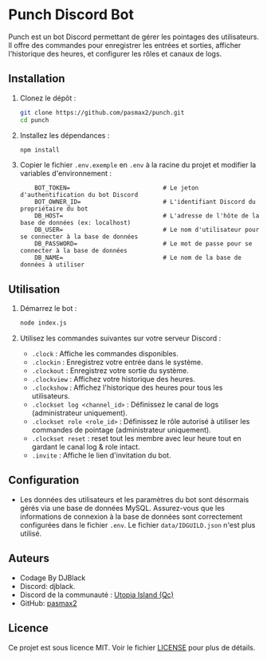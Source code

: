 # Punch Discord Bot

Punch est un bot Discord permettant de gérer les pointages des utilisateurs. Il offre des commandes pour enregistrer les entrées et sorties, afficher l'historique des heures, et configurer les rôles et canaux de logs.

## Installation

1. Clonez le dépôt :
    ```sh
    git clone https://github.com/pasmax2/punch.git
    cd punch
    ```

2. Installez les dépendances :
    ```sh
    npm install
    ```

3. Copier le fichier `.env.exemple` en `.env` à la racine du projet et modifier la variables d'environnement :
    ```env
        BOT_TOKEN=                          # Le jeton d'authentification du bot Discord
        BOT_OWNER_ID=                       # L'identifiant Discord du propriétaire du bot
        DB_HOST=                            # L'adresse de l'hôte de la base de données (ex: localhost)
        DB_USER=                            # Le nom d'utilisateur pour se connecter à la base de données
        DB_PASSWORD=                        # Le mot de passe pour se connecter à la base de données
        DB_NAME=                            # Le nom de la base de données à utiliser
    ```

## Utilisation

1. Démarrez le bot :
    ```sh
    node index.js
    ```

2. Utilisez les commandes suivantes sur votre serveur Discord :

    - `.clock` : Affiche les commandes disponibles.
    - `.clockin` : Enregistrez votre entrée dans le système.
    - `.clockout` : Enregistrez votre sortie du système.
    - `.clockview` : Affichez votre historique des heures.
    - `.clockshow` : Affichez l'historique des heures pour tous les utilisateurs.
    - `.clockset log <channel_id>` : Définissez le canal de logs (administrateur uniquement).
    - `.clockset role <role_id>` : Définissez le rôle autorisé à utiliser les commandes de pointage (administrateur uniquement).
    - `.clockset reset` : reset tout les membre avec leur heure tout en gardant le canal log & role intact.
    - `.invite` : Affiche le lien d'invitation du bot.

## Configuration

- Les données des utilisateurs et les paramètres du bot sont désormais gérés via une base de données MySQL. Assurez-vous que les informations de connexion à la base de données sont correctement configurées dans le fichier `.env`. Le fichier `data/IDGUILD.json` n'est plus utilisé.

## Auteurs

- Codage By DJBlack
- Discord: djblack.
- Discord de la communauté : [Utopia Island (Qc)](https://discord.gg/w6vwpTbnX6)
- GitHub: [pasmax2](https://github.com/pasmax2)

## Licence

Ce projet est sous licence MIT. Voir le fichier [LICENSE](LICENSE) pour plus de détails.
